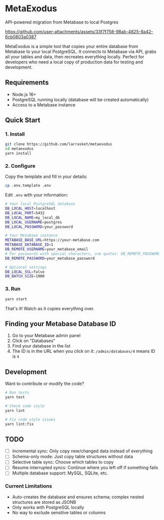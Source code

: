 # MetaExodus

API-powered migration from Metabase to local Postgres

https://github.com/user-attachments/assets/33f7f758-98ab-4825-8a42-6cb0803a0387

MetaExodus is a simple tool that copies your entire database from Metabase to
your local PostgreSQL. It connects to Metabase via API, grabs all your tables
and data, then recreates everything locally. Perfect for developers who need a
local copy of production data for testing and development.

## Requirements

- Node.js 16+
- PostgreSQL running locally (database will be created automatically)
- Access to a Metabase instance

## Quick Start

### 1. Install

```bash
git clone https://github.com/larrasket/metaexodus
cd metaexodus
yarn install
```

### 2. Configure

Copy the template and fill in your details:

```bash
cp .env.template .env
```

Edit `.env` with your information:

```bash
# Your local PostgreSQL database
DB_LOCAL_HOST=localhost
DB_LOCAL_PORT=5432
DB_LOCAL_NAME=my_local_db
DB_LOCAL_USERNAME=postgres
DB_LOCAL_PASSWORD=your_password

# Your Metabase instance
METABASE_BASE_URL=https://your-metabase.com
METABASE_DATABASE_ID=1
DB_REMOTE_USERNAME=your_metabase_email
# For passwords with special characters, use quotes: DB_REMOTE_PASSWORD="your_password_with_special_chars"
DB_REMOTE_PASSWORD=your_metabase_password

# Optional settings
DB_LOCAL_SSL=false
DB_BATCH_SIZE=1000
```

### 3. Run

```bash
yarn start
```

That's it! Watch as it copies everything over.

## Finding your Metabase Database ID

1. Go to your Metabase admin panel
2. Click on "Databases"
3. Find your database in the list
4. The ID is in the URL when you click on it: `/admin/databases/4` means ID is `4`

## Development

Want to contribute or modify the code?

```bash
# Run tests
yarn test

# Check code style
yarn lint

# Fix code style issues
yarn lint:fix
```

## TODO

- [ ] Incremental sync: Only copy new/changed data instead of everything
- [ ] Schema-only mode: Just copy table structures without data
- [ ] Selective table sync: Choose which tables to copy
- [ ] Resume interrupted syncs: Continue where you left off if something fails
- [ ] Multiple database support: MySQL, SQLite, etc.

### Current Limitations

- Auto-creates the database and ensures schema; complex nested structures are stored as JSONB
- Only works with PostgreSQL locally
- No way to exclude sensitive tables or columns

